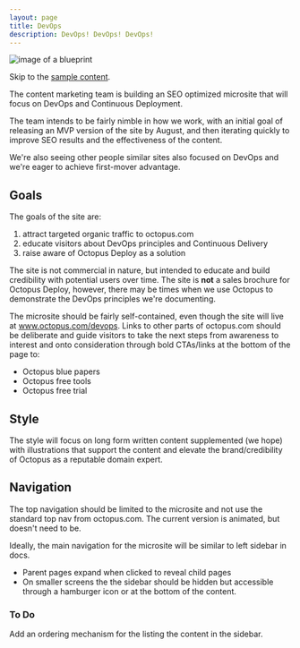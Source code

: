 ```yaml
---
layout: page
title: DevOps
description: DevOps! DevOps! DevOps!
---
```


![image of a blueprint](/devops/assets/img/blueprint.png)

Skip to the [sample content](/devops/sample-content/).

The content marketing team is building an SEO optimized microsite that will focus on DevOps and Continuous Deployment. 

The team intends to be fairly nimble in how we work, with an initial goal of releasing an MVP version of the site by August, and then iterating quickly to improve SEO results and the effectiveness of the content.

We're also seeing other people similar sites also focused on DevOps and we're eager to achieve first-mover advantage.

## Goals

The goals of the site are:

 1. attract targeted organic traffic to octopus.com
 1. educate visitors about DevOps principles and Continuous Delivery
 1. raise aware of Octopus Deploy as a solution
 
The site is not commercial in nature, but intended to educate and build credibility with potential users over time. The site is **not** a sales brochure for Octopus Deploy, however, there may be times when we use Octopus to demonstrate the DevOps principles we're documenting.
 
The microsite should be fairly self-contained, even though the site will live at www.octopus.com/devops. Links to other parts of octopus.com should be deliberate and guide visitors to take the next steps from awareness to interest and onto consideration through bold CTAs/links at the bottom of the page to:

- Octopus blue papers
- Octopus free tools
- Octopus free trial

## Style 

The style will focus on long form written content supplemented (we hope) with illustrations that support the content and elevate the brand/credibility of Octopus as a reputable domain expert.

## Navigation

The top navigation should be limited to the microsite and not use the standard top nav from octopus.com. The current version is animated, but doesn't need to be. 

Ideally, the main navigation for the microsite will be similar to left sidebar in docs. 
 - Parent pages expand when clicked to reveal child pages
 - On smaller screens the the sidebar should be hidden but accessible through a hamburger icon or at the bottom of the content.

### To Do
 
Add an ordering mechanism for the listing the content in the sidebar.

